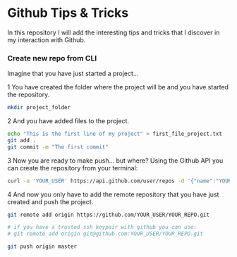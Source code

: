 # Github Tips & Tricks

In this repository I will add the interesting tips and tricks that I discover in my interaction with Github.

### Create new repo from CLI
Imagine that you have just started a project...

1 You have created the folder where the project will be and you have started the repository.

```bash
mkdir project_folder
```

2 And you have added files to the project.
```bash
echo "This is the first line of my project" > first_file_project.txt
git add .
git commit -m "The first commit"
```

3 Now you are ready to make push... but where? Using the Github API you can create the repository from your terminal:

```bash
curl -u 'YOUR_USER' https://api.github.com/user/repos -d '{"name":"YOUR_REPO"}'
```

4 And now you only have to add the remote repository that you have just created and push the project.

```bash
git remote add origin https://github.com/YOUR_USER/YOUR_REPO.git

# if you have a trusted ssh keypair with github you can use:
# git remote add origin git@github.com:YOUR_USER/YOUR_REPO.git

git push origin master
```
